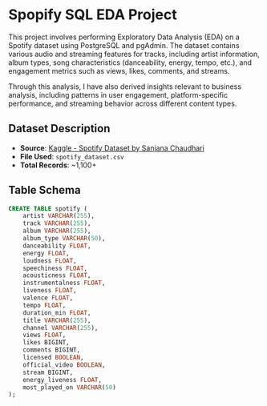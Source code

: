 # Spopify SQL EDA Project

This project involves performing Exploratory Data Analysis (EDA) on a Spotify dataset using PostgreSQL and pgAdmin. The dataset contains various audio and streaming features for tracks, including artist information, album types, song characteristics (danceability, energy, tempo, etc.), and engagement metrics such as views, likes, comments, and streams.

Through this analysis, I have also derived insights relevant to business analysis, including patterns in user engagement, platform-specific performance, and streaming behavior across different content types.

## Dataset Description

- **Source**: [Kaggle - Spotify Dataset by Sanjana Chaudhari](https://www.kaggle.com/datasets/sanjanchaudhari/spotify-dataset)
- **File Used**: `spotify_dataset.csv`
- **Total Records**: ~1,100+
  

## Table Schema

```sql
CREATE TABLE spotify (
    artist VARCHAR(255),
    track VARCHAR(255),
    album VARCHAR(255),
    album_type VARCHAR(50),
    danceability FLOAT,
    energy FLOAT,
    loudness FLOAT,
    speechiness FLOAT,
    acousticness FLOAT,
    instrumentalness FLOAT,
    liveness FLOAT,
    valence FLOAT,
    tempo FLOAT,
    duration_min FLOAT,
    title VARCHAR(255),
    channel VARCHAR(255),
    views FLOAT,
    likes BIGINT,
    comments BIGINT,
    licensed BOOLEAN,
    official_video BOOLEAN,
    stream BIGINT,
    energy_liveness FLOAT,
    most_played_on VARCHAR(50)
);
